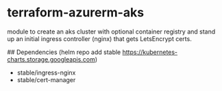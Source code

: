 # terraform-azurerm-aks
module to create an aks cluster with optional container registry and stand up an initial ingress controller (nginx) that gets LetsEncrypt certs.



## Dependencies
(helm repo add stable https://kubernetes-charts.storage.googleapis.com)
- stable/ingress-nginx
- stable/cert-manager

